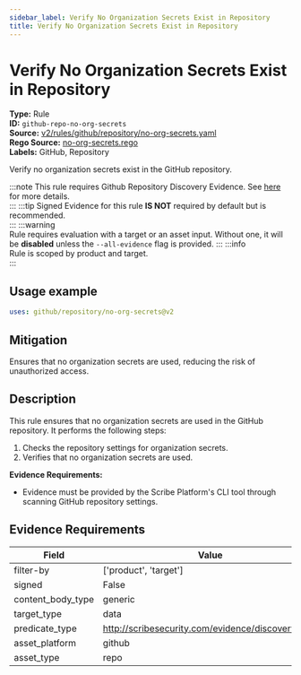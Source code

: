 ```yaml
---
sidebar_label: Verify No Organization Secrets Exist in Repository
title: Verify No Organization Secrets Exist in Repository
---  
```

# Verify No Organization Secrets Exist in Repository  
**Type:** Rule  
**ID:** `github-repo-no-org-secrets`  
**Source:** [v2/rules/github/repository/no-org-secrets.yaml](https://github.com/scribe-public/sample-policies/blob/main/v2/rules/github/repository/no-org-secrets.yaml)  
**Rego Source:** [no-org-secrets.rego](https://github.com/scribe-public/sample-policies/blob/main/v2/rules/github/repository/no-org-secrets.rego)  
**Labels:** GitHub, Repository  

Verify no organization secrets exist in the GitHub repository.

:::note 
This rule requires Github Repository Discovery Evidence. See [here](/docs/platforms/discover#github-discovery) for more details.  
::: 
:::tip 
Signed Evidence for this rule **IS NOT** required by default but is recommended.  
::: 
:::warning  
Rule requires evaluation with a target or an asset input. Without one, it will be **disabled** unless the `--all-evidence` flag is provided.
::: 
:::info  
Rule is scoped by product and target.  
:::  

## Usage example

```yaml
uses: github/repository/no-org-secrets@v2
```

## Mitigation  
Ensures that no organization secrets are used, reducing the risk of unauthorized access.


## Description  
This rule ensures that no organization secrets are used in the GitHub repository.
It performs the following steps:

1. Checks the repository settings for organization secrets.
2. Verifies that no organization secrets are used.

**Evidence Requirements:**
- Evidence must be provided by the Scribe Platform's CLI tool through scanning GitHub repository settings.

## Evidence Requirements  
| Field | Value |
|-------|-------|
| filter-by | ['product', 'target'] |
| signed | False |
| content_body_type | generic |
| target_type | data |
| predicate_type | http://scribesecurity.com/evidence/discovery/v0.1 |
| asset_platform | github |
| asset_type | repo |

